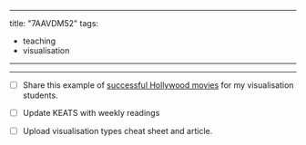 
---
title: "7AAVDM52"
tags:
- teaching
- visualisation
---
---

- [ ] Share this example of [successful Hollywood movies](https://informationisbeautiful.net/visualizations/what-is-the-most-successful-hollywood-movie-of-all-time/#interactive) for my visualisation students.
- [ ] Update KEATS with weekly readings
- [ ] Upload visualisation types cheat sheet and article.


